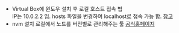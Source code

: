 - Virtual Box에 윈도우 설치 후 로컬 호스트 접속 법   
   IP는 10.0.2.2 임.
   hosts 파일을 변경하여 localhost로 접속 가능 함.
   [참고](https://stackoverflow.com/questions/1261975/addressing-localhost-from-a-virtualbox-virtual-machine)
- nvm 설치
    로컬에서 노드를 버전별로 관리해주는 툴
    [공식홈페이지](https://github.com/creationix/nvm) 
    
